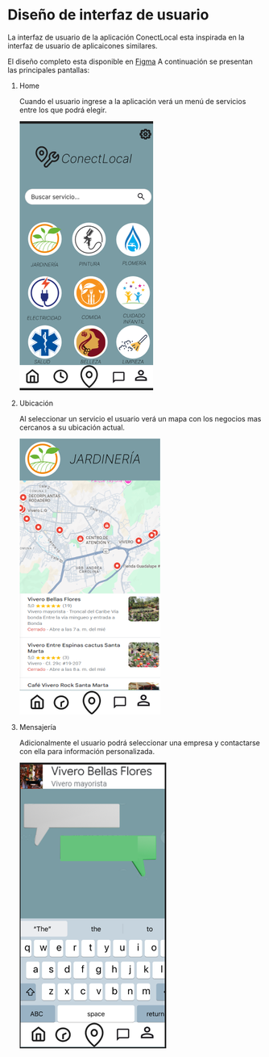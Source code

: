 # Diseño de interfaz de usuario

La interfaz de usuario de la aplicación ConectLocal esta inspirada en la interfaz de usuario de
aplicaicones similares.

El diseño completo esta disponible en [Figma](https://www.figma.com/design/QbyfAC4kDzlfa9X1VdgjlC/Untitled?node-id=0-1&node-type=CANVAS&t=qf5PilVE82HXPxsT-0)
A continuación se
presentan las principales pantallas:

1. Home 

   Cuando el usuario ingrese a la aplicación verá un menú de servicios entre los que podrá elegir.

   ![menú de servicios](imagenes/interfaz1.png)

2. Ubicación

   Al seleccionar un servicio el usuario verá un mapa con los negocios mas cercanos a su ubicación actual.

   ![Lista de episodios](imagenes/interfaz2.png)

3. Mensajería

   Adicionalmente el usuario podrá seleccionar una empresa y contactarse con ella para información personalizada.

   ![Búsqueda](imagenes/interfaz3.png)
